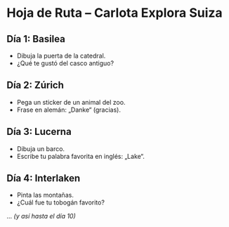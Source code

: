 # Hoja de Ruta – Carlota Explora Suiza

## Día 1: Basilea
- Dibuja la puerta de la catedral.
- ¿Qué te gustó del casco antiguo?

## Día 2: Zúrich
- Pega un sticker de un animal del zoo.
- Frase en alemán: „Danke“ (gracias).

## Día 3: Lucerna
- Dibuja un barco.
- Escribe tu palabra favorita en inglés: „Lake“.

## Día 4: Interlaken
- Pinta las montañas.
- ¿Cuál fue tu tobogán favorito?

... _(y así hasta el día 10)_
